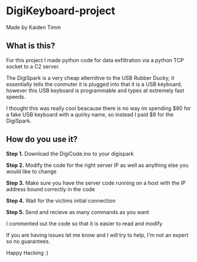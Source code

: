 # DigiKeyboard-project
Made by Kaiden Timm
## What is this?
For this project I made python code for data exfiltration via a python TCP socket to a C2 server.

The DigiSpark is a very cheap alternitive to the USB Rubber Ducky, it essentially tells the conmuter it is plugged into that it is a USB keyboard, however this USB keyboard is programmable and types at extremely fast speeds. 

I thought this was really cool beacause there is no way im spending $80 for a fake USB keyboard with a quirky name, so instead I paid $8 for the DigiSpark. 

## How do you use it?

**Step 1.** Download the DigiCode.ino to your digispark 

**Step 2.** Modify the code for the right server IP as well as anything else you would like to change

**Step 3.** Make sure you have the server code running on a host with the IP address bound correctly in the code

**Step 4.** Wait for the victims initial connection

**Step 5.** Send and recieve as many commands as you want

I commented out the code so that it is easier to read and modify

If you are having issues let me know and I will try to help, I'm not an expert so no guarantees.

Happy Hacking :)
